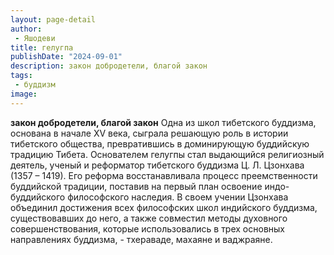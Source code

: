 ```yaml
---
layout: page-detail
author:
 - Яшодеви
title: гелугпа
publishDate: "2024-09-01"
description: закон добродетели, благой закон
tags:
 - буддизм
image: 
---
```


__закон добродетели, благой закон__
Одна из школ тибетского буддизма, основана в начале ХV века, сыграла решающую роль в истории тибетского общества, превратившись в доминирующую буддийскую традицию Тибета. Основателем гелугпы стал выдающийся религиозный деятель, ученый и реформатор тибетского буддизма Ц. Л. Цзонхава (1357 – 1419). Его реформа восстанавливала процесс преемственности буддийской традиции, поставив на первый план освоение индо-буддийского философского наследия. В своем учении Цзонхава объединил достижения всех философских школ индийского буддизма, существовавших до него, а также совместил методы духовного совершенствования, которые использовались в трех основных направлениях буддизма, - тхераваде, махаяне и ваджраяне.

